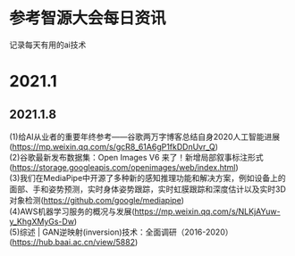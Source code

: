 # 参考智源大会每日资讯
记录每天有用的ai技术
# 2021.1
## 2021.1.8
(1)给AI从业者的重要年终参考——谷歌两万字博客总结自身2020人工智能进展(https://mp.weixin.qq.com/s/gcR8_61A6gP1fkDDnUvr_Q)  
(2)谷歌最新发布数据集：Open Images V6 来了！新增局部叙事标注形式(https://storage.googleapis.com/openimages/web/index.html)  
(3)我们在MediaPipe中开源了多种新的感知推理功能和解决方案，例如设备上的面部、手和姿势预测，实时身体姿势跟踪，实时虹膜跟踪和深度估计以及实时3D对象检测(https://github.com/google/mediapipe)  
(4)AWS机器学习服务的概况与发展(https://mp.weixin.qq.com/s/NLKjAYuw-y_KhgXMyGs-Dw)  
(5)综述 | GAN逆映射(inversion)技术：全面调研（2016-2020） (https://hub.baai.ac.cn/view/5882)
